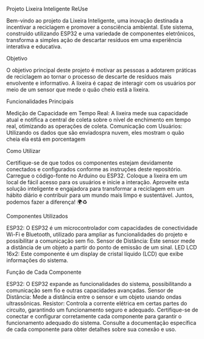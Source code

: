 Projeto Lixeira Inteligente ReUse

Bem-vindo ao projeto da Lixeira Inteligente, uma inovação destinada a incentivar a reciclagem e promover a consciência ambiental. Este sistema, construído utilizando ESP32 e uma variedade de componentes eletrônicos, transforma a simples ação de descartar resíduos em uma experiência interativa e educativa.

Objetivo

O objetivo principal deste projeto é motivar as pessoas a adotarem práticas de reciclagem ao tornar o processo de descarte de resíduos mais envolvente e informativo. A lixeira é capaz de interagir com os usuários por meio de um sensor que mede o quão cheio estã a lixeira.

Funcionalidades Principais

Medição de Capacidade em Tempo Real: A lixeira mede sua capacidade atual e notifica a central de coleta sobre o nível de enchimento em tempo real, otimizando as operações de coleta.
Comunicação com Usuários: Utilizando os dados que são enviadospra nuvem, eles mostram o quão cheia ela está em porcentagem

Como Utilizar

Certifique-se de que todos os componentes estejam devidamente conectados e configurados conforme as instruções deste repositório.
Carregue o código-fonte no Arduino ou ESP32.
Coloque a lixeira em um local de fácil acesso para os usuários e inicie a interação.
Aproveite esta solução inteligente e engajadora para transformar a reciclagem em um hábito diário e contribuir para um mundo mais limpo e sustentável. Juntos, podemos fazer a diferença! 🌍♻️

Componentes Utilizados

ESP32: O ESP32 é um microcontrolador com capacidades de conectividade Wi-Fi e Bluetooth, utilizado para ampliar as funcionalidades do projeto e possibilitar a comunicação sem fio.
Sensor de Distância: Este sensor mede a distância de um objeto a partir do ponto de emissão de um sinal.
LED LCD 16x2: Este componente é um display de cristal líquido (LCD) que exibe informações do sistema.

Função de Cada Componente

ESP32: O ESP32 expande as funcionalidades do sistema, possibilitando a comunicação sem fio e outras capacidades avançadas.
Sensor de Distância: Mede a distância entre o sensor e um objeto usando ondas ultrassônicas.
Resistor: Controla a corrente elétrica em certas partes do circuito, garantindo um funcionamento seguro e adequado.
Certifique-se de conectar e configurar corretamente cada componente para garantir o funcionamento adequado do sistema. Consulte a documentação específica de cada componente para obter detalhes sobre sua conexão e uso.
